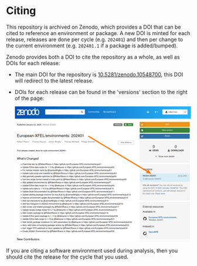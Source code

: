 # Citing

This repository is archived on Zenodo, which provides a DOI that can be cited to reference an environment or package. A new DOI is minted for each release, releases are done per cycle (e.g. `202401`) and then per change to the current environment (e.g. `202401.1` if a package is added/bumped).

Zenodo provides both a DOI to cite the repository as a whole, as well as DOIs for each release:

- The main DOI for the repository is [10.5281/zenodo.10548700](https://zenodo.org/doi/10.5281/zenodo.10548700), this DOI will redirect to the latest release.
- DOIs for each release can be found in the 'versions' section to the right of the page:

  ![Annotated screenshot of Zenodo page, with arrow pointing to the 'Versions' section of the sidebar to the right.](assets/zenodo-versions-version.png)

If you are citing a software environment used during analysis, then you should cite the release for the cycle that you used.
